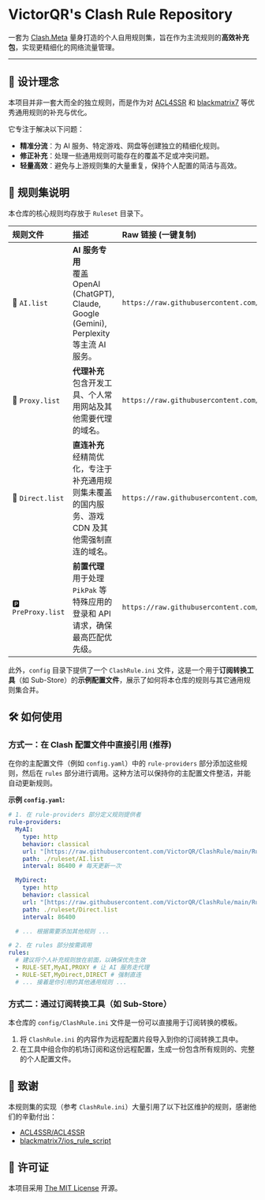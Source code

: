 # VictorQR's Clash Rule Repository

一套为 [Clash.Meta](https://github.com/MetaCubeX/Clash.Meta) 量身打造的个人自用规则集，旨在作为主流规则的**高效补充包**，实现更精细化的网络流量管理。

---

## 📖 设计理念

本项目并非一套大而全的独立规则，而是作为对 [ACL4SSR](https://github.com/ACL4SSR/ACL4SSR) 和 [blackmatrix7](https://github.com/blackmatrix7/ios_rule_script) 等优秀通用规则的补充与优化。

它专注于解决以下问题：
* **精准分流**：为 AI 服务、特定游戏、网盘等创建独立的精细化规则。
* **修正补充**：处理一些通用规则可能存在的覆盖不足或冲突问题。
* **轻量高效**：避免与上游规则集的大量重复，保持个人配置的简洁与高效。

## 📁 规则集说明

本仓库的核心规则均存放于 `Ruleset` 目录下。

| 规则文件 | 描述 | Raw 链接 (一键复制) |
| :--- | :--- | :--- |
| 🤖 `AI.list` | **AI 服务专用**<br>覆盖 OpenAI (ChatGPT), Claude, Google (Gemini), Perplexity 等主流 AI 服务。 | `https://raw.githubusercontent.com/VictorQR/ClashRule/main/Ruleset/AI.list` |
| 🚀 `Proxy.list` | **代理补充**<br>包含开发工具、个人常用网站及其他需要代理的域名。 | `https://raw.githubusercontent.com/VictorQR/ClashRule/main/Ruleset/Proxy.list` |
| 🎯 `Direct.list` | **直连补充**<br>经精简优化，专注于补充通用规则集未覆盖的国内服务、游戏 CDN 及其他需强制直连的域名。 | `https://raw.githubusercontent.com/VictorQR/ClashRule/main/Ruleset/Direct.list` |
| 🅿️ `PreProxy.list`| **前置代理**<br>用于处理 `PikPak` 等特殊应用的登录和 API 请求，确保最高匹配优先级。 | `https://raw.githubusercontent.com/VictorQR/ClashRule/main/Ruleset/PreProxy.list` |

此外，`config` 目录下提供了一个 `ClashRule.ini` 文件，这是一个用于**订阅转换工具**（如 Sub-Store）的**示例配置文件**，展示了如何将本仓库的规则与其它通用规则集合并。

## 🛠️ 如何使用

### 方式一：在 Clash 配置文件中直接引用 (推荐)

在你的主配置文件（例如 `config.yaml`）中的 `rule-providers` 部分添加这些规则，然后在 `rules` 部分进行调用。这种方法可以保持你的主配置文件整洁，并能自动更新规则。

**示例 `config.yaml`:**
```yaml
# 1. 在 rule-providers 部分定义规则提供者
rule-providers:
  MyAI:
    type: http
    behavior: classical
    url: "[https://raw.githubusercontent.com/VictorQR/ClashRule/main/Ruleset/AI.list](https://raw.githubusercontent.com/VictorQR/ClashRule/main/Ruleset/AI.list)"
    path: ./ruleset/AI.list
    interval: 86400 # 每天更新一次

  MyDirect:
    type: http
    behavior: classical
    url: "[https://raw.githubusercontent.com/VictorQR/ClashRule/main/Ruleset/Direct.list](https://raw.githubusercontent.com/VictorQR/ClashRule/main/Ruleset/Direct.list)"
    path: ./ruleset/Direct.list
    interval: 86400

  # ... 根据需要添加其他规则 ...

# 2. 在 rules 部分按需调用
rules:
  # 建议将个人补充规则放在前面，以确保优先生效
  - RULE-SET,MyAI,PROXY # 让 AI 服务走代理
  - RULE-SET,MyDirect,DIRECT # 强制直连
  # ... 接着是你引用的其他通用规则 ...
````

### 方式二：通过订阅转换工具（如 Sub-Store）

本仓库的 `config/ClashRule.ini` 文件是一份可以直接用于订阅转换的模板。

1.  将 `ClashRule.ini` 的内容作为远程配置片段导入到你的订阅转换工具中。
2.  在工具中组合你的机场订阅和这份远程配置，生成一份包含所有规则的、完整的个人配置文件。

## 🙏 致谢

本规则集的实现（参考 `ClashRule.ini`）大量引用了以下社区维护的规则，感谢他们的辛勤付出：

  * [ACL4SSR/ACL4SSR](https://github.com/ACL4SSR/ACL4SSR)
  * [blackmatrix7/ios\_rule\_script](https://github.com/blackmatrix7/ios_rule_script)

## 📄 许可证

本项目采用 [The MIT License](https://github.com/VictorQR/ClashRule/blob/main/LICENSE) 开源。

